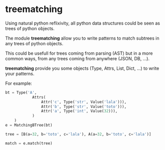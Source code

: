 # treematching

Using natural python reflixivity, all python data structures could be seen as trees of python objects.

The module **treematching** allow you to write patterns to match subtrees in any trees of python objects.

This could be usefull for trees coming from parsing (AST) but in a more common ways, from any trees coming from anywhere (JSON, DB, ...).

**treematching** provide you some objects (Type, Attrs, List, Dict, ...) to write your patterns.

For example:

```python
bt = Type('A',
            Attrs(
                Attr('c', Type('str', Value('lala'))),
                Attr('b', Type('str', Value('toto'))),
                Attr('a', Type('int', Value(32))),
            )
    )
e = MatchingBTree(bt)

tree = [B(a=32, b='toto', c='lala'), A(a=32, b='toto', c='lala')]

match = e.match(tree)
```
